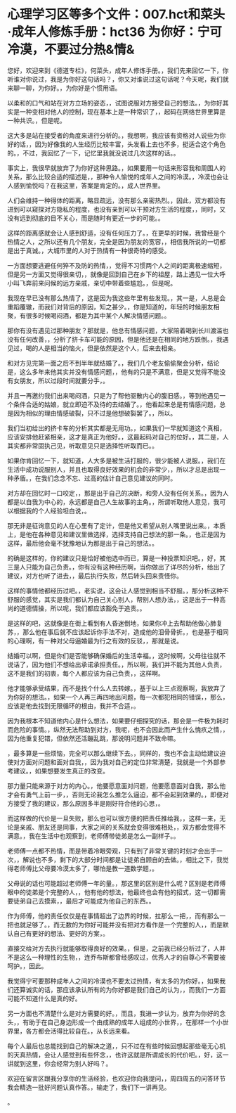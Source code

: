 # 心理学习区等多个文件：007.hct和菜头·成年人修炼手册：hct36 为你好：宁可冷漠，不要过分热&情& 

您好，欢迎来到《德道专栏》，何菜头，成年人修炼手册。，我们先来回忆一下，你听谁对你说过，我是为你好这句话吗？，你又对谁说过这句话呢？今天呢，我们就来聊一聊，为你好。，为你好是个惯用语。

以柔和的口气和站在对方立场的姿态，，试图说服对方接受自己的想法。，为你好其实是一种变相对他人的控制，现在基本上是一种常识了，，起码在网络世界里算是一种共识。，但是呢。

这大多是站在接受者的角度来进行分析的。，我想啊，我应该有资格对人说些为你好的话，，因为好像我的人生经历比较丰富，头发看上去也不多，挺适合这个角色的。，不过，我回忆了一下，记忆里我就没说过几次这样的话。。

事实上，我很早就放弃了为你好这种思路。，如果要用一句话来形容我和周围人的关系，那么比较合适的描述是，，那种令人愉悦的成年人之间的冷漠。，冷漠也会让人感到愉悦吗？在我这里，答案是肯定的。，成人世界里。

人们会维持一种得体的距离，略显疏远，没有那么亲密热烈。，因此，双方都没有进到可以窥探对方隐私的程度，也没有亲到可以干预对方生活的程度，，同时，又没有远到彻底的目不关心，而是随时有更近一步的可能。。

这样的距离感就会让人感到舒适，没有任何压力了。，在更早的时候，我曾经是个热情之人，之所以还有几个朋友，完全是因为朋友的宽容，，相信我所说的一切都是出于真诚。，大城市里的人对于热情有一种很奇特的感受。

一方面想要逃避任何猝不及防的热情，，觉得不习惯两个人之间的距离极速缩短，但是另一方面又觉得很亲切，，就像是回到自己在乡下的祖屋，路上遇见一位大呼小叫飞奔前来问候的远方亲戚，亲切中带着些尴尬。，但是呢。

我现在早已没有那么热情了，这是因为我这些年里有些发现。，其一是，人总是会重蹈覆辙，而我们对背后的原因，知之甚少。，你是知道的，年轻的时候朋友相聚，有很多时候喝闷酒，都是为其中某个人解决情感问题。。

那你有没有遇见过那种朋友？那就是，他总有情感问题，大家陪着喝到长川渡滥也没有任何改善，，分析了挤卡车可能的原因，但是他还是在相同的地方跌倒。，我遇见过，喝的人是相当的恼火，但是依然是这个人，后来去相亲。

和对方见完第一面之后不到半年就结婚了。，我们几个老友偷偷聚会分析，结论是，这么多年来他其实并没有情感问题，，他有的只是不满意，但是又觉得不能没有女朋友，所以过段时间就要分手，。

并且一再邀约我们出来喝闷酒，只是为了帮他驱散内心的腹旧感。，等到他遇见一个条件合适的姑娘，就立即迫不及待的去结婚了。，他看起来总是有情感问题，总是因为相似的理由情感破裂，只不过是他想破裂罢了。，所以。

我们当初给出的挤卡车的分析其实都是无用功。，如果我们一早就知道这个真相，应该安排他赶紧相亲，这才是真正为他好。，这最起码对自己的位好。，其二是，人其实都非常固执己见，听取意见只是选择性听取而已。。

如果你肯回忆一下，就知道，人大多是被生活打服的，很少能被人说服。，我们在生活中成功说服别人，并且也取得良好效果的机会的非常少，，所以才总是出现一种矛盾。，在我们念念不忘、过高的估计自己意见建议的同时。

对方却在回忆时一口咬定，，那是出于自己的决断，和旁人没有任何关系。，因为人都是以自我为中心的，永远都是自己人生故事的主角。，所谓听取他人意见，我可以根据我的个人经验坦白说，。

那无非是征询意见的人在心里有了定计，但是他又希望从别人嘴里说出来。，本质上，是他在各种意见和建议里做选择，选择支持自己想法的那一条。，也正是因为这样，最后他会毫不犹豫地认为那是出于自己的想法。。

的确是这样的，你的建议只是恰好被他选中而已，算是一种投票知识吧。，好，其三是人只能为自己负责。，你有没有这种经历啊，当你做出了详尽的分析，给出了建议，对方也听了进去，，最后执行失败，然后转头回来责怪你。

这样的事情他都经历过吧。，老实说，这会让人感觉到相当不舒服。，那分析这种不舒服的感觉，其实是我们都认为自己关心别人，帮别人想办法，，这是出于一种高尚的道德情操，所以呢，我们都应该豁免于追责。。

是这样的吧，这就像是在街上看到有人昏迷倒地，如果你冲上去帮助他做心肺复苏，，那么他在事后就不应该起诉你手法不对，造成他的泪骨骨折。，也是基于相同的心理啊，有一种对父母逼婚最为行之有效的反驳，，那就是说。

结婚可以啊，但是你们是否能够确保婚后的生活幸福。，这时候啊，父母往往就不说话了，因为他们不想给出承诺承担责任。，所以啊，我们并不能为其他人负责，这不是我们的初衷，每个人都应该为自己负责，，这样啊。

他才能够承受结果，而不是找个什么人去转嫁。，基于以上三点观察啊，我放弃了为你好的想法。，如果一个人再三再四地出问题，每一次都犯相同的错误，，那么，应该是他去找到无限循环的根由，我并不合适，。

因为我根本不知道他内心是什么想法，如果要仔细探究的话，那会是一件极为耗时而危险的事情。，纵然无法帮助到对方，我呢，也不会因此而产生什么愧疚之情，，因为他重复犯错，但依然还活蹦乱跳，那说明问题并不致命嘛。

，最多算是一些烦恼，完全可以那么继续下去。，同样的，我也不会主动给建议迫使对方面对问题和面对自我，，因为我对自己的定位非常清楚，我就是一个外部参考建议。，如果想要发生真正的改变。

那力量只能来源于对方的内心。，他要愿意面对问题，他要愿意面对自我，那么他才会有勇气上前一步，，否则无论我怎么推怎么逼迫，都不会起到效果的。，即便对方接受了我的建议，那么原因多半是刚好符合他的心思，。

而这样做的代价是一旦失败，那么也可以很方便的把责任推给我，，这样一来，无论是亲戚、朋友还是同事，大家之间的关系就会变得很难相处，，双方都会觉得不满意。，我在生活中也观察到，老师傅带徒弟是怎么一副样子。。

老师傅一点都不热情，而是带着冷眼旁观，只有到了非常关键的时刻才会出手一次，，解说也不多，剩下的大部分时间都是让徒弟自顾自的去做。，相比之下，我觉得老师傅比父母要冷漠太多了，哪怕是教一道数学题，。

父母说的话也可能超过老师傅一年的量。，那这里的区别是什么呢？区别是老师傅眼中的徒弟是个完整的人，，他有他的想法，他最终也会有他的招式，这一切都需要徒弟自己去摸索，，最后才可能成为他自己的东西。。

作为师傅，他的责任仅仅是在事情超出了边界的时候，拉那么一把，，而有那么一把也就足够了。，而无数的为你好可能并没有把对方看作是一个完整的人，，而是默认自己有更好的想法、更好的方案，。

直接交给对方去执行就能够取得良好的效果。，但是，之前我已经分析过了，人并不是这么一种理性的生物，，连乔布斯都曾经感叹过，优秀人才的自尊心不需要被呵护。，因此。

我觉得宁可要那种成年人之间的冷漠也不要太过热情，有太多的为你好。，如果我们还算诚实的话，那应该承认所有的为你好都是我们自己的认为，，而我们一方面可能不知道什么是真的好。

另一方面也不清楚什么是对方需要的好。，而且，我进一步认为，放弃为你好的念头，，有助于在自己身边形成一个由成熟的成年人组成的小世界，，在那样一个小世界里，各方都会活得比较自在。，从长远来看。

每个人最后也总能找到自己的解决之道，，只不过在有些时候回想起那些毫无心机的天真热情，会让人感觉到有些怀念，，也许这就是所谓成长的代价吧。，好，这一讲就到这里，你会经常为别人好吗？。

欢迎在留言区跟我分享你的生活经验，也欢迎你向我提问，，周四周五的问答环节我会精选一批好问题认真作答。，输走了，我们下一讲再见。

。